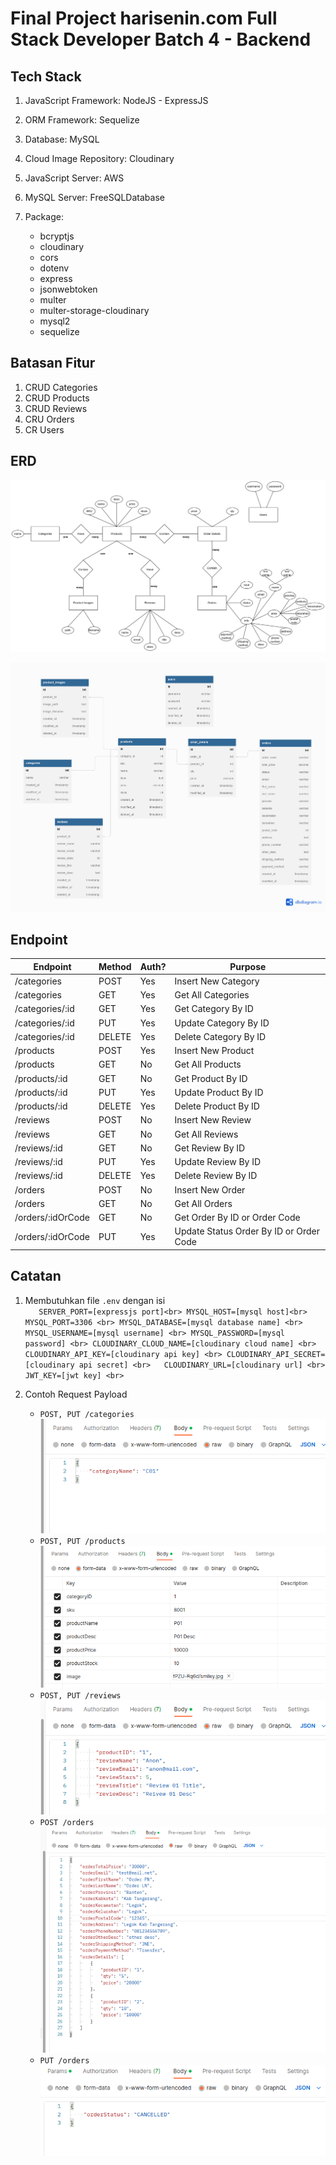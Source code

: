 # Final Project harisenin.com Full Stack Developer Batch 4 - Backend

## Tech Stack

1. JavaScript Framework: NodeJS - ExpressJS
2. ORM Framework: Sequelize
3. Database: MySQL
4. Cloud Image Repository: Cloudinary
5. JavaScript Server: AWS
6. MySQL Server: FreeSQLDatabase
7. Package:

   - bcryptjs
   - cloudinary
   - cors
   - dotenv
   - express
   - jsonwebtoken
   - multer
   - multer-storage-cloudinary
   - mysql2
   - sequelize

## Batasan Fitur

1. CRUD Categories
2. CRUD Products
3. CRUD Reviews
4. CRU Orders
5. CR Users

## ERD

![alt](readme_assets/erd-final-project-8-1.png)

![alt](readme_assets/erd-portofmokha-v1.0.0.png)

## Endpoint

| Endpoint          | Method | Auth? | Purpose                                 |
| ----------------- | ------ | ----- | --------------------------------------- |
| /categories       | POST   | Yes   | Insert New Category                     |
| /categories       | GET    | Yes   | Get All Categories                      |
| /categories/:id   | GET    | Yes   | Get Category By ID                      |
| /categories/:id   | PUT    | Yes   | Update Category By ID                   |
| /categories/:id   | DELETE | Yes   | Delete Category By ID                   |
| /products         | POST   | Yes   | Insert New Product                      |
| /products         | GET    | No    | Get All Products                        |
| /products/:id     | GET    | No    | Get Product By ID                       |
| /products/:id     | PUT    | Yes   | Update Product By ID                    |
| /products/:id     | DELETE | Yes   | Delete Product By ID                    |
| /reviews          | POST   | No    | Insert New Review                       |
| /reviews          | GET    | No    | Get All Reviews                         |
| /reviews/:id      | GET    | No    | Get Review By ID                        |
| /reviews/:id      | PUT    | Yes   | Update Review By ID                     |
| /reviews/:id      | DELETE | Yes   | Delete Review By ID                     |
| /orders           | POST   | No    | Insert New Order                        |
| /orders           | GET    | No    | Get All Orders                          |
| /orders/:idOrCode | GET    | No    | Get Order By ID or Order Code           |
| /orders/:idOrCode | PUT    | Yes   | Update Status Order By ID or Order Code |

## Catatan

1. Membutuhkan file `.env` dengan isi  
    ` 	SERVER_PORT=[expressjs port]<br>
MYSQL_HOST=[mysql host]<br>
MYSQL_PORT=3306 <br>
MYSQL_DATABASE=[mysql database name] <br>
MYSQL_USERNAME=[mysql username] <br>
MYSQL_PASSWORD=[mysql password] <br>
CLOUDINARY_CLOUD_NAME=[cloudinary cloud name] <br>  
CLOUDINARY_API_KEY=[cloudinary api key] <br>
CLOUDINARY_API_SECRET=[cloudinary api secret] <br>  
CLOUDINARY_URL=[cloudinary url] <br>
JWT_KEY=[jwt key] <br>`

2. Contoh Request Payload
   - `POST, PUT /categories`  
     ![alt](readme_assets/01-categories.png)
   - `POST, PUT /products`  
     ![alt](readme_assets/02-products.png)
   - `POST, PUT /reviews`  
     ![alt](readme_assets/03-reviews.png)
   - `POST /orders`  
     ![alt](readme_assets/04-post-orders.png)
   - `PUT /orders`  
     ![alt](readme_assets/05-put-orders.png)
